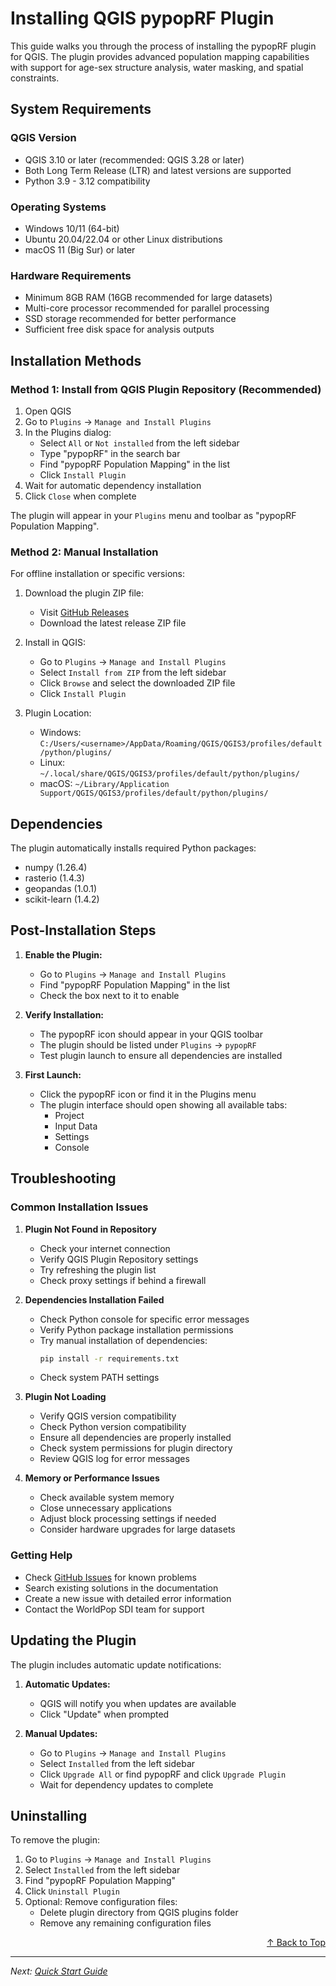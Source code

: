 # Installing QGIS pypopRF Plugin

This guide walks you through the process of installing the pypopRF plugin for QGIS. The plugin provides advanced population mapping capabilities with support for age-sex structure analysis, water masking, and spatial constraints.

## System Requirements

### QGIS Version
- QGIS 3.10 or later (recommended: QGIS 3.28 or later)
- Both Long Term Release (LTR) and latest versions are supported
- Python 3.9 - 3.12 compatibility

### Operating Systems
- Windows 10/11 (64-bit)
- Ubuntu 20.04/22.04 or other Linux distributions
- macOS 11 (Big Sur) or later

### Hardware Requirements
- Minimum 8GB RAM (16GB recommended for large datasets)
- Multi-core processor recommended for parallel processing
- SSD storage recommended for better performance
- Sufficient free disk space for analysis outputs

## Installation Methods

### Method 1: Install from QGIS Plugin Repository (Recommended)

1. Open QGIS
2. Go to `Plugins` → `Manage and Install Plugins`
3. In the Plugins dialog:
   - Select `All` or `Not installed` from the left sidebar
   - Type "pypopRF" in the search bar
   - Find "pypopRF Population Mapping" in the list
   - Click `Install Plugin`
4. Wait for automatic dependency installation
5. Click `Close` when complete

The plugin will appear in your `Plugins` menu and toolbar as "pypopRF Population Mapping".

### Method 2: Manual Installation

For offline installation or specific versions:

1. Download the plugin ZIP file:
   - Visit [GitHub Releases](https://github.com/wpgp/QGIS-pypopRF/releases)
   - Download the latest release ZIP file

2. Install in QGIS:
   - Go to `Plugins` → `Manage and Install Plugins`
   - Select `Install from ZIP` from the left sidebar
   - Click `Browse` and select the downloaded ZIP file
   - Click `Install Plugin`

3. Plugin Location:
   - Windows: `C:/Users/<username>/AppData/Roaming/QGIS/QGIS3/profiles/default/python/plugins/`
   - Linux: `~/.local/share/QGIS/QGIS3/profiles/default/python/plugins/`
   - macOS: `~/Library/Application Support/QGIS/QGIS3/profiles/default/python/plugins/`

## Dependencies

The plugin automatically installs required Python packages:
- numpy (1.26.4)
- rasterio (1.4.3)
- geopandas (1.0.1)
- scikit-learn (1.4.2)

## Post-Installation Steps

1. **Enable the Plugin:**
   - Go to `Plugins` → `Manage and Install Plugins`
   - Find "pypopRF Population Mapping" in the list
   - Check the box next to it to enable

2. **Verify Installation:**
   - The pypopRF icon should appear in your QGIS toolbar
   - The plugin should be listed under `Plugins` → `pypopRF`
   - Test plugin launch to ensure all dependencies are installed

3. **First Launch:**
   - Click the pypopRF icon or find it in the Plugins menu
   - The plugin interface should open showing all available tabs:
     - Project
     - Input Data
     - Settings
     - Console

## Troubleshooting

### Common Installation Issues

1. **Plugin Not Found in Repository**
   - Check your internet connection
   - Verify QGIS Plugin Repository settings
   - Try refreshing the plugin list
   - Check proxy settings if behind a firewall

2. **Dependencies Installation Failed**
   - Check Python console for specific error messages
   - Verify Python package installation permissions
   - Try manual installation of dependencies:
     ```bash
     pip install -r requirements.txt
     ```
   - Check system PATH settings

3. **Plugin Not Loading**
   - Verify QGIS version compatibility
   - Check Python version compatibility
   - Ensure all dependencies are properly installed
   - Check system permissions for plugin directory
   - Review QGIS log for error messages

4. **Memory or Performance Issues**
   - Check available system memory
   - Close unnecessary applications
   - Adjust block processing settings if needed
   - Consider hardware upgrades for large datasets

### Getting Help
- Check [GitHub Issues](https://github.com/wpgp/QGIS-pypopRF/issues) for known problems
- Search existing solutions in the documentation
- Create a new issue with detailed error information
- Contact the WorldPop SDI team for support

## Updating the Plugin

The plugin includes automatic update notifications:

1. **Automatic Updates:**
   - QGIS will notify you when updates are available
   - Click "Update" when prompted

2. **Manual Updates:**
   - Go to `Plugins` → `Manage and Install Plugins`
   - Select `Installed` from the left sidebar
   - Click `Upgrade All` or find pypopRF and click `Upgrade Plugin`
   - Wait for dependency updates to complete

## Uninstalling

To remove the plugin:

1. Go to `Plugins` → `Manage and Install Plugins`
2. Select `Installed` from the left sidebar
3. Find "pypopRF Population Mapping"
4. Click `Uninstall Plugin`
5. Optional: Remove configuration files:
   - Delete plugin directory from QGIS plugins folder
   - Remove any remaining configuration files

<div align="right">
  <a href="#top">↑ Back to Top</a>
</div>

---

*Next: [Quick Start Guide](quickstart.md)*